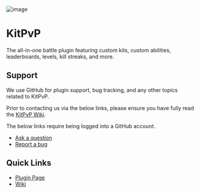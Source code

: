 ![image](https://i.imgur.com/3MpRXfn.png)

# KitPvP
The all-in-one battle plugin featuring custom kits, custom abilities, leaderboards, levels, kill streaks, and more.

## Support
We use GitHub for plugin support, bug tracking, and any other topics related to KitPvP.

Prior to contacting us via the below links, please ensure you have fully read the [KitPvP Wiki](https://github.com/cervinakuy/KitPvP/wiki).

The below links require being logged into a GitHub account. 
* [Ask a question](https://github.com/cervinakuy/KitPvP/issues/new?assignees=&labels=help+wanted&template=ask-for-assistance.md&title=)
* [Report a bug](https://github.com/cervinakuy/KitPvP/issues/new?assignees=&labels=bug&template=report-a-bug.md&title=)

## Quick Links
* [Plugin Page](https://www.spigotmc.org/resources/27107/)
* [Wiki](https://github.com/cervinakuy/KitPvP/wiki)